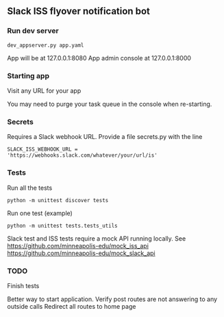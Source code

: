 ## Slack ISS flyover notification bot

### Run dev server

```
dev_appserver.py app.yaml
```

App will be at 127.0.0.1:8080
App admin console at 127.0.0.1:8000

### Starting app

Visit any URL for your app

You may need to purge your task queue in the console when re-starting.


### Secrets

Requires a Slack webhook URL. Provide a file secrets.py with the line

```
SLACK_ISS_WEBHOOK_URL = 'https://webhooks.slack.com/whatever/your/url/is'
```

### Tests


Run all the tests
```
python -m unittest discover tests  
```
Run one test (example)

```
python -m unittest tests.tests_utils
```

Slack test and ISS tests require a mock API running locally. See https://github.com/minneapolis-edu/mock_iss_api
https://github.com/minneapolis-edu/mock_slack_api


### TODO

Finish tests

Better way to start application.
Verify post routes are not answering to any outside calls
Redirect all routes to home page
